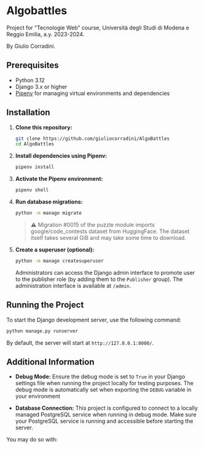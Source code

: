 # Algobattles

Project for "Tecnologie Web" course, Università degli Studi di Modena e Reggio Emilia, a.y. 2023-2024.

By Giulio Corradini.

## Prerequisites

- Python 3.12
- Django 3.x or higher
- [Pipenv](https://pipenv.pypa.io/en/latest/) for managing virtual environments and dependencies

## Installation

1. **Clone this repository:**

    ```bash
    git clone https://github.com/giuliocorradini/AlgoBattles
    cd AlgoBattles
    ```

2. **Install dependencies using Pipenv:**

    ```bash
    pipenv install
    ```

3. **Activate the Pipenv environment:**

    ```bash
    pipenv shell
    ```

4. **Run database migrations:**

    ```bash
    python -m manage migrate
    ```

    > ⚠️ Migration #0015 of the puzzle module imports google/code_contests dataset from HuggingFace. The dataset itself takes several GiB and may take some
    time to download.

5. **Create a superuser (optional):**

    ```bash
    python -m manage createsuperuser
    ```

    Administrators can access the Django admin interface to promote user to the publisher role (by adding them to the `Publisher` group).
    The administration interface is available at `/admin`.

## Running the Project

To start the Django development server, use the following command:

```bash
python manage.py runserver
```

By default, the server will start at `http://127.0.0.1:8000/`.

## Additional Information

- **Debug Mode:** Ensure the debug mode is set to `True` in your Django settings file when running the project locally for testing purposes. The debug mode is automatically set when exporting the `DEBUG` variable
in your environment

- **Database Connection:** This project is configured to connect to a locally managed PostgreSQL service when running in debug mode. Make sure your PostgreSQL service is running and accessible before starting the server.

You may do so with:

```sh

```
